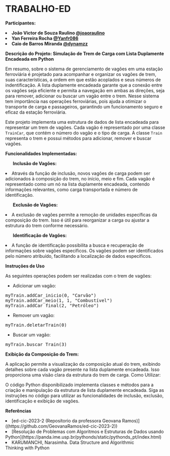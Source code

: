 # TRABALHO-ED

**Participantes:**
**<li>João Victor de Souza Raulino [@joaoraulino](https://github.com/joaoraulino) </li>**
**<li>Yan Ferreira Rocha [@Yanfr086](https://github.com/Yanfr086) </li>**
**<li>Caio de Barros Miranda [@dynamzz](https://github.com/dynamzz) </li>**

**Descrição do Projeto: Simulação de Trem de Carga com Lista Duplamente Encadeada em Python**

  Em resumo, sobre o sistema de gerenciamento de vagões em uma estação ferroviária é projetado para acompanhar e organizar os vagões de trem, suas características, a ordem em que estão acoplados e seus números de indentificação. A lista duplamente encadeada garante que a conexão entre os vagões seja eficiente e permita a navegação em ambas as direções, seja para remover, adicionar ou buscar um vagão entre o trem. Nesse sistema tem importância nas operações ferroviárias, pois ajuda a otimizar o transporte de carga e passageiros, garantindo um funcionamento seguro e eficaz da estação ferroviária.
  
Este projeto implementa uma estrutura de dados de lista encadeada para representar um trem de vagões. Cada vagão é representado por uma classe `TrainCar`, que contém o número do vagão e o tipo de carga. A classe `Train` representa o trem e possui métodos para adicionar, remover e buscar vagões.

**Funcionalidades Implementadas:**

**<ul>Inclusão de Vagões:</ul>**

<li>Através da função de inclusão, novos vagões de carga podem ser adicionados à composição do trem, no início, meio e fim. Cada vagão é representado como um nó na lista duplamente encadeada, contendo informações relevantes, como carga transportada e número de identificação.</li>

**<ul>Exclusão de Vagões:</ul>**

<li>A exclusão de vagões permite a remoção de unidades específicas da composição do trem. Isso é útil para reorganizar a carga ou ajustar a estrutura do trem conforme necessário.</li>

**<ul>Identificação de Vagões:</ul>**

<li>A função de identificação possibilita a busca e recuperação de informações sobre vagões específicos. Os vagões podem ser identificados pelo número atribuído, facilitando a localização de dados específicos.</li>


**Instruções de Uso**

As seguintes operações podem ser realizadas com o trem de vagões:

* Adicionar um vagão:

<pre>
myTrain.addCar_inicio(0, "Carvão")
myTrain.addCar_meio(1, 1, "Combustível")
myTrain.addCar_final(2, "Petróleo") 
</pre>


* Remover um vagão:

<pre>myTrain.deletarTrain(0)</pre>

* Buscar um vagão:

<pre>myTrain.buscar_Train(3)</pre>


**<p>Exibição da Composição do Trem:</p>**

A aplicação permite a visualização da composição atual do trem, exibindo detalhes sobre cada vagão presente na lista duplamente encadeada. Isso proporciona uma visão clara da estrutura do trem de carga.
Como Utilizar:

O código Python disponibilizado implementa classes e métodos para a criação e manipulação da estrutura de lista duplamente encadeada. Siga as instruções no código para utilizar as funcionalidades de inclusão, exclusão, identificação e exibição de vagões.

**Referências**
<li>[ed-cic-2023-2 (Reposítorio da professora Geovana Ramos)]((https://github.com/GeovanaRamos/ed-cic-2023-2))</li>
<li>[Resolução de Problemas com Algoritmos e Estruturas de Dados usando Python](https://panda.ime.usp.br/pythonds/static/pythonds_pt/index.html)</li>
<li>KARUMANCHI, Narasimha. Data Structure and Algorithmic Thinking with Python</li>
